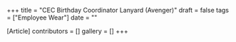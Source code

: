 +++
title = "CEC Birthday Coordinator Lanyard (Avenger)"
draft = false
tags = ["Employee Wear"]
date = ""

[Article]
contributors = []
gallery = []
+++